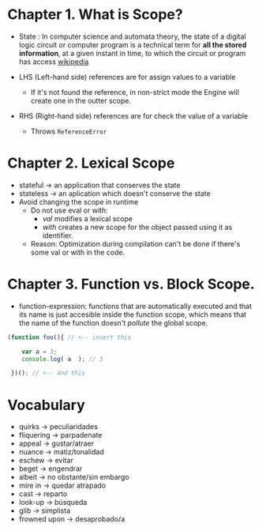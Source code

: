 # Chapter 1. What is Scope?

* State : In computer science and automata theory, the state of a digital logic
circuit or computer program is a technical term for **all the stored
information**, at a given instant in time, to which the circuit or program has access 
[wikipedia](https://en.wikipedia.org/wiki/State_(computer_science))

* LHS (Left-hand side) references are for assign values to a variable
    - If it's not found the reference, in non-strict mode the Engine will create
one in the outter scope.
* RHS (Right-hand side) references are for check the value of a variable
    - Throws `ReferenceError`

# Chapter 2. Lexical Scope
* stateful -> an application that conserves the state
* stateless -> an aplication which doesn't conserve the state
* Avoid changing the scope in runtime
    - Do not use eval or with:
        - *val* modifies a lexical scope
        - *with* creates a new scope for the object passed using it as identifier.
    - Reason: Optimization during compilation can't be done if there's some val
or with in the code.

# Chapter 3. Function vs. Block Scope.
* function-expression: functions that are automatically executed and that its
name is just accesible inside the function scope, which means that the name of
the function doesn't *pollute* the global scope.

```javascript
(function foo(){ // <-- insert this

    var a = 3;
    console.log( a  ); // 3

 })(); // <-- and this
```

# Vocabulary
* quirks -> peculiaridades
* fliquering -> parpadenate
* appeal -> gustar/atraer
* nuance -> matiz/tonalidad
* eschew -> evitar
* beget -> engendrar
* albeit -> no obstante/sin embargo
* mire in -> quedar atrapado
* cast -> reparto
* look-up -> búsqueda
* glib -> simplista
* frowned upon -> desaprobado/a
